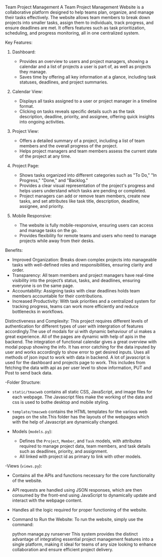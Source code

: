Team Project Management
A Team Project Management Website is a collaborative platform designed to help teams plan, organize, and manage their tasks effectively. The website allows team members to break down projects into smaller tasks, assign them to individuals, track progress, and ensure deadlines are met. It offers features such as task prioritization, scheduling, and progress monitoring, all in one centralized system.


 Key Features:

1. Dashboard:
   - Provides an overview to users and project managers, showing a calendar and a list of projects a user is part of, as well as projects they manage.
   - Saves time by offering all key information at a glance, including task statuses, deadlines, and project summaries.

2. Calendar View:
   - Displays all tasks assigned to a user or project manager in a timeline format.
   - Clicking on tasks reveals specific details such as the task description, deadline, priority, and assignee, offering quick insights into ongoing activities.

3. Project View:
   - Offers a detailed summary of a project, including a list of team members and the overall progress of the project.
   - Helps project managers and team members assess the current state of the project at any time.

4. Project Page:
   - Shows tasks organized into different categories such as "To Do," "In Progress," "Done," and "Backlog." 
   - Provides a clear visual representation of the project's progress and helps users understand which tasks are pending or completed.
   - Project managers can add or remove team members, create new tasks, and set attributes like task title, description, deadline, assignee, and priority.

5. Mobile Responsive:
   - The website is fully mobile-responsive, ensuring users can access and manage tasks on the go.
   - Provides flexibility for remote teams and users who need to manage projects while away from their desks.

 Benefits:

- Improved Organization: Breaks down complex projects into manageable tasks with well-defined roles and responsibilities, ensuring clarity and order.
- Transparency: All team members and project managers have real-time visibility into the project’s status, tasks, and deadlines, ensuring everyone is on the same page.
- Accountability: Assigning tasks with clear deadlines holds team members accountable for their contributions.
- Increased Productivity: With task priorities and a centralized system for tracking progress, teams can work more efficiently and reduce bottlenecks in workflows.

Distinctiveness and Complexity:
 This project requires different levels of authentication for different types of user with intergration of features accordingly.The use of modals for ui with dynamic behaviour of ui   makes a great experience. All of the pages are dynamic with help of apis in the backend. The integration of functional calendar gives a great overview with modal popup showing the info. It has error catching for the data inputed by user and works accordingly to show error to get desired inputs. Uses all methods of json input to work with data in backend. A lot of javascript is used for the dashboard and projects page to work. This includes from fetching the data with api as per user level to show information, PUT and Post to send back data.

-Folder Structure:
  - `static/tmacweb` contains all static CSS, JavaScript, and image files for each webpage. The Javascript files make the working of the data and css is used to bothe desktop and mobile styling.
    
  - `template/tmacweb` contains the HTML templates for the various web pages on the site.This folder has the layouts of the webpages which with the help of Javascript are dynamically changed.

- Models (`models.py`):
  - Defines the `Project`, `Member`, and `Task` models, with attributes required to manage project data, team members, and task details such as deadlines, priority, and assignment.
  - All linked with project id as primary to link with other models.

-Views (`views.py`):
  - Contains all the APIs and functions necessary for the core functionality of the website.
  - API requests are handled using JSON responses, which are then consumed by the front-end using JavaScript to dynamically update and interact with the webpage content.
  - Handles all the logic required for proper functioning of the website.
    
- Command to Run the Website:
  To run the website, simply use the command:  
  
  python manage.py runserver
This system provides the distinct advantage of integrating essential project management features into a single platform, making it ideal for teams of any size looking to enhance collaboration and ensure efficient project delivery.
